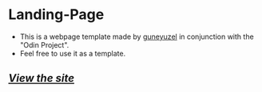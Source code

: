 # Landing-Page

- This is a webpage template made by [guneyuzel](https://github.com/guneyuzel) in conjunction with the "Odin Project".
- Feel free to use it as a template.

## _[View the site](https://guneyuzel.github.io/landing-page/)_
